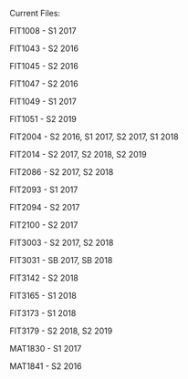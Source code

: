Current Files:

FIT1008 - S1 2017

FIT1043 - S2 2016

FIT1045 - S2 2016

FIT1047 - S2 2016

FIT1049 - S1 2017

FIT1051 - S2 2019

FIT2004 - S2 2016, S1 2017, S2 2017, S1 2018

FIT2014 - S2 2017, S2 2018, S2 2019

FIT2086 - S2 2017, S2 2018

FIT2093 - S1 2017

FIT2094 - S2 2017

FIT2100 - S2 2017

FIT3003 - S2 2017, S2 2018

FIT3031 - SB 2017, SB 2018

FIT3142 - S2 2018

FIT3165 - S1 2018

FIT3173 - S1 2018

FIT3179 - S2 2018, S2 2019

MAT1830 - S1 2017

MAT1841 - S2 2016


